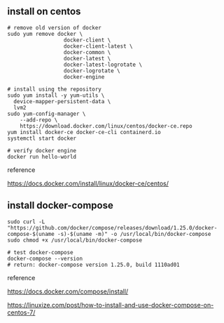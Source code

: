 

## install on centos

```
# remove old version of docker
sudo yum remove docker \
                  docker-client \
                  docker-client-latest \
                  docker-common \
                  docker-latest \
                  docker-latest-logrotate \
                  docker-logrotate \
                  docker-engine

# install using the repository
sudo yum install -y yum-utils \
  device-mapper-persistent-data \
  lvm2
sudo yum-config-manager \
    --add-repo \
    https://download.docker.com/linux/centos/docker-ce.repo
yum install docker-ce docker-ce-cli containerd.io
systemctl start docker

# verify docker engine
docker run hello-world

```

reference

https://docs.docker.com/install/linux/docker-ce/centos/

## install docker-compose

```
sudo curl -L "https://github.com/docker/compose/releases/download/1.25.0/docker-compose-$(uname -s)-$(uname -m)" -o /usr/local/bin/docker-compose
sudo chmod +x /usr/local/bin/docker-compose

# test docker-compose
docker-compose --version
# return: docker-compose version 1.25.0, build 1110ad01
```

reference

https://docs.docker.com/compose/install/

https://linuxize.com/post/how-to-install-and-use-docker-compose-on-centos-7/